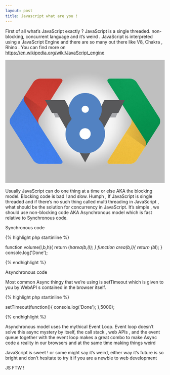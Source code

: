 ```yaml
---
layout: post
title: Javascript what are you ! 
---
```



First of all what’s JavaScript exactly ? JavaScript is a single threaded. non-blocking, concurrent language and it’s weird . JavaScript is interpreted using a JavaScript Engine and there are so many out there like V8, Chakra , Rhino . You can find more on https://en.wikipedia.org/wiki/JavaScript_engine

![V8](public/img/v8.jpg) 

Usually JavaScript can do one thing at a time or else AKA the blocking model. Blocking code is bad ! and slow. Humph , If JavaScript is single threaded and if there’s no such thing called multi threading in JavaScript , what should be the solution for concurrency in JavaScript. It’s simple , we should use non-blocking code AKA Asynchronous model which is fast relative to Synchronous code.

Synchronous code

{% highlight php startinline %}

function volume(l,b,h){
   return (h*area(b,l));
}
function area(b,l){
   return (b*l);
}
console.log('Done');

{% endhighlight %}

Asynchronous code

Most common Async thingy that we’re using is setTimeout which is given to you by WebAPI s contained in the browser itself.

{% highlight php startinline %}

setTimeout(function(){
   console.log('Done');
},5000);

{% endhighlight %}

Asynchronous model uses the mythical Event Loop. Event loop doesn’t solve this async mystery by itself, the call stack , web APIs , and the event queue together with the event loop makes a great combo to make Async code a reality in our browsers and at the same time making things weird

JavaScript is sweet ! or some might say it’s weird, either way it’s future is so bright and don’t hesitate to try it if you are a newbie to web development

JS FTW !